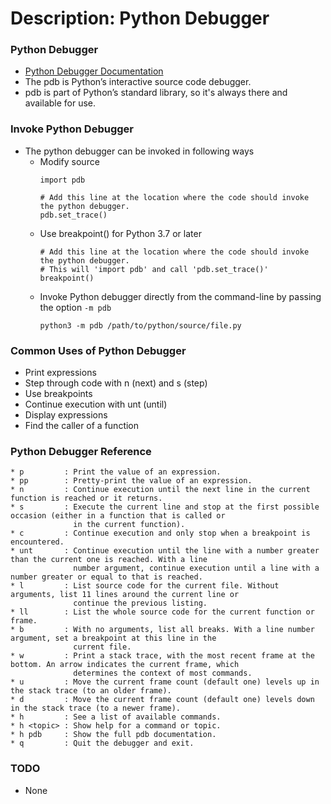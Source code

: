 # Description: Python Debugger

### Python Debugger
* [Python Debugger Documentation](https://docs.python.org/3/library/pdb.html)
* The pdb is Python’s interactive source code debugger.
* pdb is part of Python’s standard library, so it's always there and available for use.

### Invoke Python Debugger
* The python debugger can be invoked in following ways
    - Modify source
        ```
        import pdb
        
        # Add this line at the location where the code should invoke the python debugger. 
        pdb.set_trace()
        ```
    - Use breakpoint() for Python 3.7 or later
        ```
        # Add this line at the location where the code should invoke the python debugger.
        # This will 'import pdb' and call 'pdb.set_trace()' 
        breakpoint()
        ```
    - Invoke Python debugger directly from the command-line by passing the option `-m pdb`
        ``` 
        python3 -m pdb /path/to/python/source/file.py
        ```

### Common Uses of Python Debugger
* Print expressions
* Step through code with n (next) and s (step)
* Use breakpoints
* Continue execution with unt (until)
* Display expressions
* Find the caller of a function

### Python Debugger Reference
```
* p	        : Print the value of an expression.
* pp	    : Pretty-print the value of an expression.
* n	        : Continue execution until the next line in the current function is reached or it returns.
* s	        : Execute the current line and stop at the first possible occasion (either in a function that is called or 
              in the current function).
* c	        : Continue execution and only stop when a breakpoint is encountered.
* unt	    : Continue execution until the line with a number greater than the current one is reached. With a line 
              number argument, continue execution until a line with a number greater or equal to that is reached.
* l	        : List source code for the current file. Without arguments, list 11 lines around the current line or 
              continue the previous listing.
* ll	    : List the whole source code for the current function or frame.
* b	        : With no arguments, list all breaks. With a line number argument, set a breakpoint at this line in the 
              current file.
* w	        : Print a stack trace, with the most recent frame at the bottom. An arrow indicates the current frame, which 
              determines the context of most commands.
* u	        : Move the current frame count (default one) levels up in the stack trace (to an older frame).
* d	        : Move the current frame count (default one) levels down in the stack trace (to a newer frame).
* h	        : See a list of available commands.
* h <topic> : Show help for a command or topic.
* h pdb	    : Show the full pdb documentation.
* q	        : Quit the debugger and exit.
```

### TODO
* None
